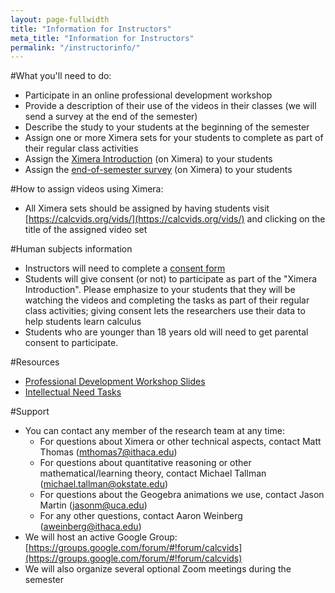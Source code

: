 ```yaml
---
layout: page-fullwidth
title: "Information for Instructors"
meta_title: "Information for Instructors"
permalink: "/instructorinfo/"
---
```


#What you'll need to do:
  - Participate in an online professional development workshop
  - Provide a description of their use of the videos in their classes (we will send a survey at the end of the semester)
  - Describe the study to your students at the beginning of the semester
  - Assign one or more Ximera sets for your students to complete as part of their regular class activities
  - Assign the [Ximera Introduction](https://ximera.osu.edu/calcvidstest/intro/intro) (on Ximera) to your students
  - Assign the [end-of-semester survey](https://ximera.osu.edu/calcvidstest/survey/survey/survey) (on Ximera) to your students

#How to assign videos using Ximera:
  - All Ximera sets should be assigned by having students visit [https://calcvids.org/vids/](https://calcvids.org/vids/) and clicking on the title of the assigned video set

#Human subjects information
  - Instructors will need to complete a [consent form](Instructor_Informed_Consent-Fillable.pdf)
  - Students will give consent (or not) to participate as part of the "Ximera Introduction". Please emphasize to your students that they will be watching the videos and completing the tasks as part of their regular class activities; giving consent lets the researchers use their data to help students learn calculus
  - Students who are younger than 18 years old will need to get parental consent to participate. 

#Resources
  - [Professional Development Workshop Slides](Professional_Development.pptx)
  - [Intellectual Need Tasks](Intellectual_Need_Tasks.docx)

#Support
- You can contact any member of the research team at any time:
  - For questions about Ximera or other technical aspects, contact Matt Thomas (<mthomas7@ithaca.edu>)
  - For questions about quantitative reasoning or other mathematical/learning theory, contact Michael Tallman (<michael.tallman@okstate.edu>)
  - For questions about the Geogebra animations we use, contact Jason Martin (<jasonm@uca.edu>)
  - For any other questions, contact Aaron Weinberg (<aweinberg@ithaca.edu>)
- We will host an active Google Group: [https://groups.google.com/forum/#!forum/calcvids](https://groups.google.com/forum/#!forum/calcvids)
- We will also organize several optional Zoom meetings during the semester